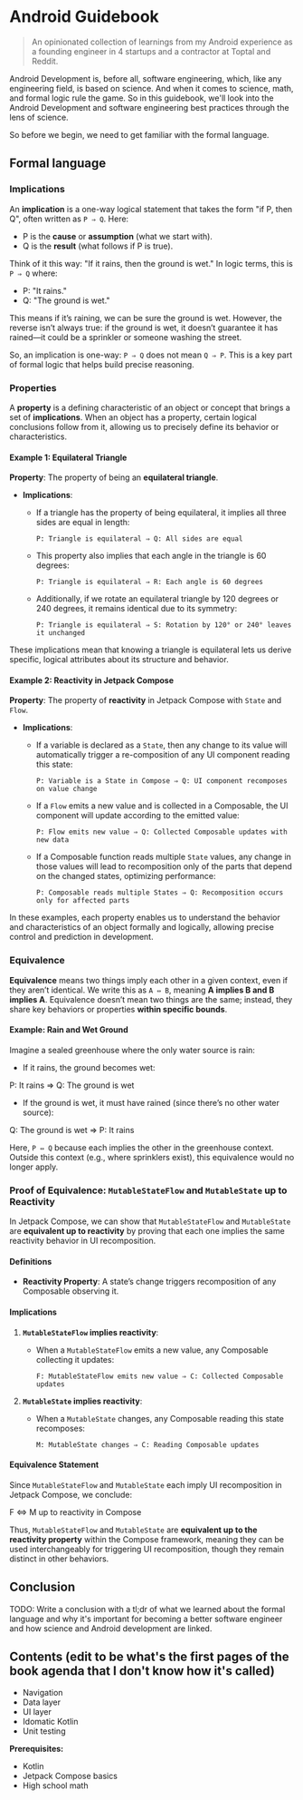 # Android Guidebook

> An opinionated collection of learnings from my Android experience as a founding engineer in 4 startups and a contractor at Toptal and Reddit.

Android Development is, before all, software engineering, which, like any engineering field, is based on science. And when it comes to science, math, and formal logic rule the game. So in this guidebook, we'll look into the Android Development and software engineering best practices through the lens of science.

So before we begin, we need to get familiar with the formal language.

## Formal language

### Implications

An **implication** is a one-way logical statement that takes the form "if P, then Q", often written as `P ⇒ Q`. Here:

- P is the **cause** or **assumption** (what we start with).
- Q is the **result** (what follows if P is true).

Think of it this way: "If it rains, then the ground is wet." In logic terms, this is `P ⇒ Q` where:

- P: "It rains."
- Q: "The ground is wet."

This means if it’s raining, we can be sure the ground is wet. However, the reverse isn’t always true: if the ground is wet, it doesn’t guarantee it has rained—it could be a sprinkler or someone washing the street.

So, an implication is one-way: `P ⇒ Q` does not mean `Q ⇒ P`. This is a key part of formal logic that helps build precise reasoning.

### Properties

A **property** is a defining characteristic of an object or concept that brings a set of **implications**. When an object has a property, certain logical conclusions follow from it, allowing us to precisely define its behavior or characteristics.

#### Example 1: Equilateral Triangle

**Property**: The property of being an **equilateral triangle**.

- **Implications**:
  - If a triangle has the property of being equilateral, it implies all three sides are equal in length:
  
    ```
    P: Triangle is equilateral ⇒ Q: All sides are equal
    ```

  - This property also implies that each angle in the triangle is 60 degrees:
  
    ```
    P: Triangle is equilateral ⇒ R: Each angle is 60 degrees
    ```

  - Additionally, if we rotate an equilateral triangle by 120 degrees or 240 degrees, it remains identical due to its symmetry:
  
    ```
    P: Triangle is equilateral ⇒ S: Rotation by 120° or 240° leaves it unchanged
    ```

These implications mean that knowing a triangle is equilateral lets us derive specific, logical attributes about its structure and behavior.

#### Example 2: Reactivity in Jetpack Compose

**Property**: The property of **reactivity** in Jetpack Compose with `State` and `Flow`.

- **Implications**:
  - If a variable is declared as a `State`, then any change to its value will automatically trigger a re-composition of any UI component reading this state:
  
    ```
    P: Variable is a State in Compose ⇒ Q: UI component recomposes on value change
    ```

  - If a `Flow` emits a new value and is collected in a Composable, the UI component will update according to the emitted value:
  
    ```
    P: Flow emits new value ⇒ Q: Collected Composable updates with new data
    ```

  - If a Composable function reads multiple `State` values, any change in those values will lead to recomposition only of the parts that depend on the changed states, optimizing performance:
  
    ```
    P: Composable reads multiple States ⇒ Q: Recomposition occurs only for affected parts
    ```

In these examples, each property enables us to understand the behavior and characteristics of an object formally and logically, allowing precise control and prediction in development.

### Equivalence

**Equivalence** means two things imply each other in a given context, even if they aren’t identical. We write this as `A ⇔ B`, meaning **A implies B and B implies A**. Equivalence doesn’t mean two things are the same; instead, they share key behaviors or properties **within specific bounds**.

#### Example: Rain and Wet Ground

Imagine a sealed greenhouse where the only water source is rain:

- If it rains, the ground becomes wet:

P: It rains ⇒ Q: The ground is wet

- If the ground is wet, it must have rained (since there’s no other water source):

Q: The ground is wet ⇒ P: It rains

Here, `P ⇔ Q` because each implies the other in the greenhouse context. Outside this context (e.g., where sprinklers exist), this equivalence would no longer apply.

### Proof of Equivalence: `MutableStateFlow` and `MutableState` up to Reactivity

In Jetpack Compose, we can show that `MutableStateFlow` and `MutableState` are **equivalent up to reactivity** by proving that each one implies the same reactivity behavior in UI recomposition.

#### Definitions

- **Reactivity Property**: A state’s change triggers recomposition of any Composable observing it.

#### Implications

1. **`MutableStateFlow` implies reactivity**:
   - When a `MutableStateFlow` emits a new value, any Composable collecting it updates:
   
     ```
     F: MutableStateFlow emits new value ⇒ C: Collected Composable updates
     ```

2. **`MutableState` implies reactivity**:
   - When a `MutableState` changes, any Composable reading this state recomposes:
   
     ```
     M: MutableState changes ⇒ C: Reading Composable updates
     ```

#### Equivalence Statement

Since `MutableStateFlow` and `MutableState` each imply UI recomposition in Jetpack Compose, we conclude:

F ⇔ M up to reactivity in Compose

Thus, `MutableStateFlow` and `MutableState` are **equivalent up to the reactivity property** within the Compose framework, meaning they can be used interchangeably for triggering UI recomposition, though they remain distinct in other behaviors.

## Conclusion

TODO: Write a conclusion with a tl;dr of what we learned about the formal language and why it's important for becoming a better software engineer and how science and Android development are linked.


## Contents (edit to be what's the first pages of the book agenda that I don't know how it's called)

- Navigation
- Data layer
- UI layer
- Idomatic Kotlin
- Unit testing

**Prerequisites:**
- Kotlin
- Jetpack Compose basics
- High school math
